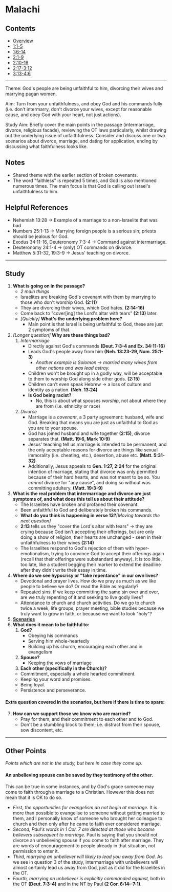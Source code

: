 # Malachi

## Contents
* [Overview](README.md)
* [1:1-5](ch1v1-5.md)
* [1:6-14](ch1v6-14.md)
* [2:1-9](ch2v1-9.md)
* [2:10-16](ch2v10-16.md)
* [2:17-3:12](ch2v17-ch3v12.md)
* [3:13-4:6](ch3v13-ch4v6.md)

-----

Theme: God's people are being unfaithful to him, divorcing their wives and
marrying pagan women.

Aim: Turn from your unfaithfulness, and obey God and his commands fully (i.e.
don't intermarry, don't divorce your wives, except for reasonable cause, and
obey God with your heart, not just actions).

Study Aim: Briefly cover the main points in the passage (intermarriage,
divorce, religious facade), reviewing the OT laws particularly, whilst drawing
out the underlying issue of unfaithfulness. Consider and discuss one or two
scenarios about divorce, marriage, and dating for application, ending by
discussing what faithfulness looks like.

## Notes
 * Shared theme with the earlier section of broken covenants.
 * The word "faithless" is repeated 5 times, and God is also mentioned numerous
   times. The main focus is that God is calling out Israel's unfaithfulness to
   him.

## Helpful References
 * Nehemiah 13:28   -> Example of a marriage to a non-Israelite that was bad
 * Numbers 25:1-13  -> Marrying foreign people is a serious sin; priests should
   be jealous for God.
 * Exodus 34:11-16, Deuteronomy 7:3-4   -> Command against intermarriage.
 * Deuteronomy 24:1-4   -> (only) OT commands on divorce.
 * Matthew 5:31-32, 19:3-9  -> Jesus' teaching on divorce.

-----

## Study

1. **What is going on in the passage?**
    * *2 main things*
    * Israelites are breaking God's covenant with them by marrying to those who
      don't worship God. **(2:11)**
    * They are divorcing their wives, which God hates. **(2:14-16)**
    * Come back to "cover[ing] the Lord's altar with tears" **(2:13)** later.
    * *[Quickly]* **What's the underlying problem here?**
        * Main point is that Israel is being unfaithful to God, these are just 2
          symptoms of that.
2. *[Longer question]* **Why are these things bad?**
    1. *Intermarriage*
        * Directly against God's commands **(Deut. 7:3-4 and Ex. 34:11-16)**
        * Leads God's people away from him **(Neh. 13:23-29, Num. 25:1-3)**
            * *Another example is Solomon -> married many wives from other*
              *nations and was lead astray.*
        * Children won't be brought up in a godly way, will be acceptable to
          them to worship God along side other gods. **(2:15)**
        * Children can't even speak Hebrew -> a loss of culture and identity as
          a nation. **(Neh. 13:24)**
        * **Is God being racist?**
            * No, this is about what spouses *worship*, not about where they
              are from (i.e. ethnicity or race)
    2. *Divorce*
        * Marriage is a *covenant*, a 3 party agreement: husband, wife and God.
          Breaking that means you are just as unfaithful to God as you are to
          your spouse.
        * God has joined husband and wife together **(2:15)**, divorce
          separates that. **(Matt. 19:6, Mark 10:9)**
        * Jesus' teaching tell us marriage is intended to be permanent, and the
          only acceptable reasons for divorce are things like sexual immorality
          (i.e. cheating, etc.), desertion, abuse etc. **(Matt. 5:31-32)**
        * Additionally, Jesus appeals to **Gen. 1:27, 2:24** for the original
          intention of marriage, stating that divorce was only permitted
          because of their hard hearts, and was not meant to be so. You
          *cannot* divorce for "any cause", and doing so without was committing
          adultery. **(Matt. 19:3-9)**
3. **What is the real problem that intermarriage and divorce are just**
   **symptoms of, and what does this tell us about their attitude?**
    * The Israelites have broken and profaned their covenant.
    * Been unfaithful to God and deliberately broken his commands.
    * **What do you think is happening in verse 13?***[Moving towards the next*
      *question]*
    * **2:13** tells us they "cover the Lord's altar with tears" -> they are
      crying because God isn't accepting their offerings, but are only doing a
      show of religion, their hearts are unchanged - seen in their
      unfaithfulness to their wives **(2:14)**
    * The Israelites respond to God's rejection of them with
      hyper-emotionalism, trying to convince God to accept their offerings
      again (recall that their offerings were substandard anyway). It is too
      little, too late, like a student begging their marker to extend the
      deadline after they didn't write their essay in time.
4. **Where do we see hypocrisy or "fake repentance" in our own lives?**
    * Devotional and prayer lives. How do we pray as much as we like people to
      believe we do? Or read the Bible as regularly?
    * Repeated sins. If we keep committing the same sin over and over, are we
      truly repenting of it and seeking to live godly lives?
    * Attendance to church and church activities. Do we go to church twice a
      week, life groups, prayer meeting, bible studies because we truly want to
      grow in faith, or because we want to look "holy"?
5. **[Scenarios](Scenarios.pdf)**
6. **What does it mean to be faithful to:**
    1. **God?**
        * Obeying his commands
        * Serving him whole-heartedly
        * Building up his church, encouraging each other and in evangelism
    2. **Spouse?**
        * Keeping the vows of marriage
    3. **Each other (specifically in the Church)?**
    * Commitment, especially a whole hearted commitment.
    * Keeping your word and promises.
    * Being loyal.
    * Persistence and perseverance.

#### Extra question covered in the scenarios, but here if there is time to spare:

7. **How can we support those we know who are married?**
    * Pray for them, and their commitment to each other and to God.
    * Don't be a stumbling block to them; i.e. distract from their spouse, sow
      discontent, etc.

-----

## Other Points

*Points which are not in the study, but here in case they come up.*

#### An unbelieving spouse can be saved by they testimony of the other.

This can be true in some instances, and by God's grace someone may come to
faith through a marriage to a Christian. However this does not mean that it is
OK to do so.

* *First, the opportunities for evangelism do not begin at marriage.* It is
  more than possible to evangelise to someone without getting married to them,
  and I personally know of someone who brought her colleague to church and then
  only after he came to faith ever considered marriage.
* *Second, Paul's words in 1 Cor. 7 are directed at those who became believers*
  *subsequent to marriage.* Paul is saying that you should not divorce an
  unbelieving spouse if you come to faith after marriage. They are words of
  encouragement to people already in that situation, not permission to enter
  it.
* *Third, marrying an unbeliever will likely to lead you away from God.* As we
  see in question 3 of the study, intermarriage with unbelievers will almost
  certainly lead us away from God, just as it did for the Israelites in the OT.
* *Fourth, marrying an unbeliever is explicitly commanded against,* both in the
  OT **(Deut. 7:3-4)** and in the NT by Paul **(2 Cor. 6:14:-7:1)**.

